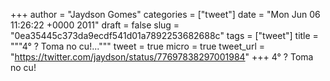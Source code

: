 
+++
author = "Jaydson Gomes"
categories = ["tweet"]
date = "Mon Jun 06 11:26:22 +0000 2011"
draft = false
slug = "0ea35445c373da9ecdf541d01a7892253682688c"
tags = ["tweet"]
title = """4° ?  Toma no cu!..."""
tweet = true
micro = true
tweet_url = "https://twitter.com/jaydson/status/77697838297001984"
+++
4° ?  Toma no cu!
